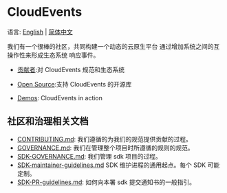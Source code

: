 # CloudEvents

语言: [English](../../README.md) | [简体中文](README.md)

我们有一个很棒的社区，共同构建一个动态的云原生平台
通过增加系统之间的互操作性来形成生态系统
响应事件。

- [贡献者](../../docs/contributors.md):对
  CloudEvents 规范和生态系统

- [Open Source](../../docs/open-source.md):支持 CloudEvents 的开源库

- [Demos](../../docs/demos.md): CloudEvents in action

## 社区和治理相关文档

- [CONTRIBUTING.md](../../docs/CONTRIBUTING.md):
  我们遵循的为我们的规范提供贡献的过程。
- [GOVERNANCE.md](../../docs/GOVERNANCE.md):
  我们在管理整个项目时所遵循的规则的规范。
- [SDK-GOVERNANCE.md](../../docs/SDK-GOVERNANCE.md):
  我们管理 sdk 项目的过程。
- [SDK-maintainer-guidelines.md](SDK-maintainer-guidelines.md)
  SDK 维护进程的通用起点。每个 SDK 可能定制。
- [SDK-PR-guidelines.md](SDK-PR-guidelines.md):
  如何向本署 sdk 提交通知书的一般指引。
